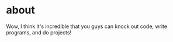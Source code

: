 # about
Wow, I think it's incredible that you guys can knock out code, write programs, and do projects!
